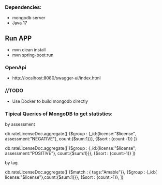 
### Dependencies:
- mongodb server
- Java 17
## Run APP
- mvn clean install
- mvn spring-boot:run
### OpenApi
- http://localhost:8080/swagger-ui/index.html
### //TODO 
- Use Docker to build mongodb directly




### Tipical Queries of MongoDB to get statistics:
by assessment

db.rateLicenseDoc.aggregate([
{$group : {_id:{license:"$license", assessment:"NEGATIVE"}, count:{$sum:1}}},
{$sort : {count:-1}}
])


db.rateLicenseDoc.aggregate([
{$group : {_id:{license:"$license", assessment:"POSITIVE"}, count:{$sum:1}}},
{$sort : {count:-1}}
])



by tag

db.rateLicenseDoc.aggregate([
{$match : { tags:"Amable"}},
{$group : {_id:{ license:"$license"},count:{$sum:1}}},
{$sort : {count:-1}},
])
